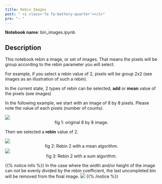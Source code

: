 ```yaml
---
title: Rebin Images
post: " <i class='fa fa-battery-quarter'></i>"
pre: "- "
---
```


**Notebook name**: bin_images.ipynb

## Description

This notebook rebin a image, or set of images. That means the pixels will be
group according to the rebin parameter you will select. 

For example, if you select a rebin value of 2, pixels will be group 2x2 (see images 
as an illustration of such a rebin). 

In the current state, 2 types of rebin can be selected, **add** or **mean** value of 
the pixels (see images)

In the following example, we start with an image of 8 by 8 pixels. Please note the
value of each pixels (number of counts). 

<img src='/tutorial/notebooks/bin_images/images/original_image.png' />
<center>fig 1: original 8 by 8 image.</center>

Then we selected a **rebin** value of 2.

<img src='/tutorial/notebooks/bin_images/images/images_mean_2_binning.png' />
<center>fig 2: Rebin 2 with a mean algorithm.</center>

<img src='/tutorial/notebooks/bin_images/images/images_sum_2_binning.png' />
<center>fig 3: Rebin 2 with a sum algorithm.</center>

{{% notice info %}}
In the case where the width and/or height of the image can not be evenly divided by the 
rebin coefficient, the last uncompleted bin will be removed from the final image.
<img src='/tutorial/notebooks/bin_images/images/truncated_image_after_rebin.png' />
{{% /notice %}}


